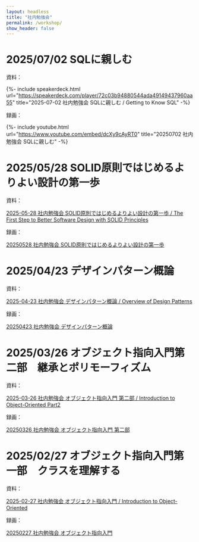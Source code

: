 ```yaml
---
layout: headless
title: "社内勉強会"
permalink: /workshop/
show_header: false
---
```


# 2025/07/02 SQLに親しむ

資料：

<!-- [2025-07-02 社内勉強会 SQLに親しむ / Getting to Know SQL](https://speakerdeck.com/abekem/getting-to-know-sql) -->

{%- include speakerdeck.html 
    url="https://speakerdeck.com/player/72c03b94880544ada49149437960aa55"
    title="2025-07-02 社内勉強会 SQLに親しむ / Getting to Know SQL" -%}

録画：

<!-- [20250702 社内勉強会 SQLに親しむ](https://youtu.be/dcXy9cAyRT0) -->

{%- include youtube.html
    url="https://www.youtube.com/embed/dcXy9cAyRT0"
    title="20250702 社内勉強会 SQLに親しむ" -%}

# 2025/05/28 SOLID原則ではじめるよりよい設計の第一歩

資料：

[2025-05-28 社内勉強会 SOLID原則ではじめるよりよい設計の第一歩 / The First Step to Better Software Design with SOLID Principles](https://speakerdeck.com/abekem/the-first-step-to-better-software-design-with-solid-principles)

<!-- {%- include speakerdeck.html 
    url="https://speakerdeck.com/player/0ad81becb03f4730aaf9f8fec48773f7"
    title="2025-05-28 社内勉強会 SOLID原則ではじめるよりよい設計の第一歩 / The First Step to Better Software Design with SOLID Principles" -%} -->

録画：

[20250528 社内勉強会 SOLID原則ではじめるよりよい設計の第一歩](https://www.youtube.com/watch?v=-rs8P9Rlfiw)

<!-- {%- include youtube.html
    url="https://www.youtube.com/embed/-rs8P9Rlfiw"
    title="20250528 社内勉強会 SOLID原則ではじめるよりよい設計の第一歩" -%} -->

# 2025/04/23 デザインパターン概論

資料：

[2025-04-23 社内勉強会 デザインパターン概論 / Overview of Design Patterns](https://speakerdeck.com/abekem/overview-of-design-patterns)

<!-- {%- include speakerdeck.html 
    url="https://speakerdeck.com/player/183bb643fd534a66b8fbffe97cc03684"
    title="2025-04-23 社内勉強会 デザインパターン概論 / Overview of Design Patterns" -%} -->

録画：

[20250423 社内勉強会 デザインパターン概論](https://www.youtube.com/watch?v=bQpsdSOqFAs)

<!-- {%- include youtube.html
    url="https://www.youtube.com/embed/bQpsdSOqFAs"
    title="20250423 社内勉強会 デザインパターン概論" -%} -->

# 2025/03/26 オブジェクト指向入門第二部　継承とポリモーフィズム

資料：

[2025-03-26 社内勉強会 オブジェクト指向入門 第二部 / Introduction to Object-Oriented Part2](https://speakerdeck.com/abekem/introduction-to-object-oriented-part2)

<!-- {%- include speakerdeck.html 
    url="https://speakerdeck.com/player/2309f3c47a384b04bbbc18224e662a32"
    title="2025-03-26 社内勉強会 オブジェクト指向入門 第二部 / Introduction to Object-Oriented Part2" -%} -->

録画：

[20250326 社内勉強会 オブジェクト指向入門 第二部](https://www.youtube.com/watch?v=cJwC3lMckEU)

<!-- {%- include youtube.html
    url="https://www.youtube.com/embed/cJwC3lMckEU"
    title="20250326 社内勉強会 オブジェクト指向入門 第二部" -%} -->

# 2025/02/27 オブジェクト指向入門第一部　クラスを理解する

資料：

[2025-02-27 社内勉強会 オブジェクト指向入門 / Introduction to Object-Oriented](https://speakerdeck.com/abekem/2025-02-27-she-nei-mian-qiang-hui-obuziekutozhi-xiang-ru-men)

<!-- {%- include speakerdeck.html 
    url="https://speakerdeck.com/player/e9586409fce44eae8fa3c260c1c0a531"
    title="2025-02-27 社内勉強会 オブジェクト指向入門 / Introduction to Object-Oriented" -%} -->

録画：

[20250227 社内勉強会 オブジェクト指向入門](https://www.youtube.com/watch?v=9Z358tjU6oc)

<!-- {%- include youtube.html
    url="https://www.youtube.com/embed/9Z358tjU6oc"
    title="20250227 社内勉強会 オブジェクト指向入門" -%} -->
